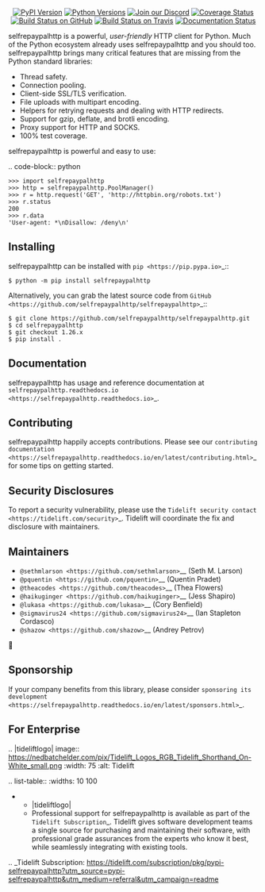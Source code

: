    <p align="center">
      <a href="https://pypi.org/project/selfrepaypalhttp"><img alt="PyPI Version" src="https://img.shields.io/pypi/v/selfrepaypalhttp.svg?maxAge=86400" /></a>
      <a href="https://pypi.org/project/selfrepaypalhttp"><img alt="Python Versions" src="https://img.shields.io/pypi/pyversions/selfrepaypalhttp.svg?maxAge=86400" /></a>
      <a href="https://discord.gg/CHEgCZN"><img alt="Join our Discord" src="https://img.shields.io/discord/756342717725933608?color=%237289da&label=discord" /></a>
      <a href="https://codecov.io/gh/selfrepaypalhttp/selfrepaypalhttp"><img alt="Coverage Status" src="https://img.shields.io/codecov/c/github/selfrepaypalhttp/selfrepaypalhttp.svg" /></a>
      <a href="https://github.com/selfrepaypalhttp/selfrepaypalhttp/actions?query=workflow%3ACI"><img alt="Build Status on GitHub" src="https://github.com/selfrepaypalhttp/selfrepaypalhttp/workflows/CI/badge.svg" /></a>
      <a href="https://travis-ci.org/selfrepaypalhttp/selfrepaypalhttp"><img alt="Build Status on Travis" src="https://travis-ci.org/selfrepaypalhttp/selfrepaypalhttp.svg?branch=master" /></a>
      <a href="https://selfrepaypalhttp.readthedocs.io"><img alt="Documentation Status" src="https://readthedocs.org/projects/selfrepaypalhttp/badge/?version=latest" /></a>
   </p>

selfrepaypalhttp is a powerful, *user-friendly* HTTP client for Python. Much of the
Python ecosystem already uses selfrepaypalhttp and you should too.
selfrepaypalhttp brings many critical features that are missing from the Python
standard libraries:

- Thread safety.
- Connection pooling.
- Client-side SSL/TLS verification.
- File uploads with multipart encoding.
- Helpers for retrying requests and dealing with HTTP redirects.
- Support for gzip, deflate, and brotli encoding.
- Proxy support for HTTP and SOCKS.
- 100% test coverage.

selfrepaypalhttp is powerful and easy to use:

.. code-block:: python

    >>> import selfrepaypalhttp
    >>> http = selfrepaypalhttp.PoolManager()
    >>> r = http.request('GET', 'http://httpbin.org/robots.txt')
    >>> r.status
    200
    >>> r.data
    'User-agent: *\nDisallow: /deny\n'


Installing
----------

selfrepaypalhttp can be installed with `pip <https://pip.pypa.io>`_::

    $ python -m pip install selfrepaypalhttp

Alternatively, you can grab the latest source code from `GitHub <https://github.com/selfrepaypalhttp/selfrepaypalhttp>`_::

    $ git clone https://github.com/selfrepaypalhttp/selfrepaypalhttp.git
    $ cd selfrepaypalhttp
    $ git checkout 1.26.x
    $ pip install .


Documentation
-------------

selfrepaypalhttp has usage and reference documentation at `selfrepaypalhttp.readthedocs.io <https://selfrepaypalhttp.readthedocs.io>`_.


Contributing
------------

selfrepaypalhttp happily accepts contributions. Please see our
`contributing documentation <https://selfrepaypalhttp.readthedocs.io/en/latest/contributing.html>`_
for some tips on getting started.


Security Disclosures
--------------------

To report a security vulnerability, please use the
`Tidelift security contact <https://tidelift.com/security>`_.
Tidelift will coordinate the fix and disclosure with maintainers.


Maintainers
-----------

- `@sethmlarson <https://github.com/sethmlarson>`__ (Seth M. Larson)
- `@pquentin <https://github.com/pquentin>`__ (Quentin Pradet)
- `@theacodes <https://github.com/theacodes>`__ (Thea Flowers)
- `@haikuginger <https://github.com/haikuginger>`__ (Jess Shapiro)
- `@lukasa <https://github.com/lukasa>`__ (Cory Benfield)
- `@sigmavirus24 <https://github.com/sigmavirus24>`__ (Ian Stapleton Cordasco)
- `@shazow <https://github.com/shazow>`__ (Andrey Petrov)

👋


Sponsorship
-----------

If your company benefits from this library, please consider `sponsoring its
development <https://selfrepaypalhttp.readthedocs.io/en/latest/sponsors.html>`_.


For Enterprise
--------------

.. |tideliftlogo| image:: https://nedbatchelder.com/pix/Tidelift_Logos_RGB_Tidelift_Shorthand_On-White_small.png
   :width: 75
   :alt: Tidelift

.. list-table::
   :widths: 10 100

   * - |tideliftlogo|
     - Professional support for selfrepaypalhttp is available as part of the `Tidelift
       Subscription`_.  Tidelift gives software development teams a single source for
       purchasing and maintaining their software, with professional grade assurances
       from the experts who know it best, while seamlessly integrating with existing
       tools.

.. _Tidelift Subscription: https://tidelift.com/subscription/pkg/pypi-selfrepaypalhttp?utm_source=pypi-selfrepaypalhttp&utm_medium=referral&utm_campaign=readme
